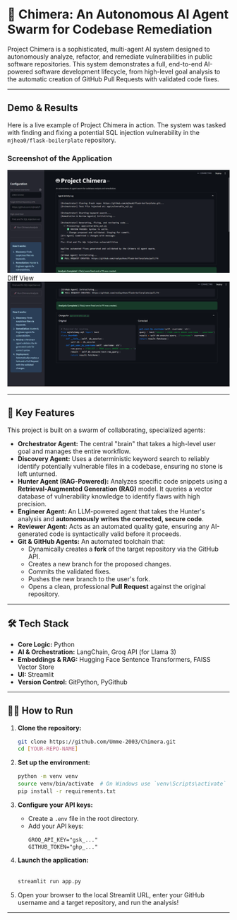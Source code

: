 # 🤖 Chimera: An Autonomous AI Agent Swarm for Codebase Remediation

Project Chimera is a sophisticated, multi-agent AI system designed to autonomously analyze, refactor, and remediate vulnerabilities in public software repositories. This system demonstrates a full, end-to-end AI-powered software development lifecycle, from high-level goal analysis to the automatic creation of GitHub Pull Requests with validated code fixes.

---

##  Demo & Results

Here is a live example of Project Chimera in action. The system was tasked with finding and fixing a potential SQL injection vulnerability in the `mjhea0/flask-boilerplate` repository.

### Screenshot of the Application
![Chimera UI](chimera1.png)
Diff View
![Chimera UI](chimera2.png)


---

## 🚀 Key Features

This project is built on a swarm of collaborating, specialized agents:

*   **Orchestrator Agent:** The central "brain" that takes a high-level user goal and manages the entire workflow.
*   **Discovery Agent:** Uses a deterministic keyword search to reliably identify potentially vulnerable files in a codebase, ensuring no stone is left unturned.
*   **Hunter Agent (RAG-Powered):** Analyzes specific code snippets using a **Retrieval-Augmented Generation (RAG)** model. It queries a vector database of vulnerability knowledge to identify flaws with high precision.
*   **Engineer Agent:** An LLM-powered agent that takes the Hunter's analysis and **autonomously writes the corrected, secure code**.
*   **Reviewer Agent:** Acts as an automated quality gate, ensuring any AI-generated code is syntactically valid before it proceeds.
*   **Git & GitHub Agents:** An automated toolchain that:
    *   Dynamically creates a **fork** of the target repository via the GitHub API.
    *   Creates a new branch for the proposed changes.
    *   Commits the validated fixes.
    *   Pushes the new branch to the user's fork.
    *   Opens a clean, professional **Pull Request** against the original repository.

---

## 🛠️ Tech Stack

*   **Core Logic:** Python
*   **AI & Orchestration:** LangChain, Groq API (for Llama 3)
*   **Embeddings & RAG:** Hugging Face Sentence Transformers, FAISS Vector Store
*   **UI:** Streamlit
*   **Version Control:** GitPython, PyGithub

---

## 🏃‍♀️ How to Run

1.  **Clone the repository:**
    ```bash
    git clone https://github.com/Umme-2003/Chimera.git
    cd [YOUR-REPO-NAME]
    ```

2.  **Set up the environment:**
    ```bash
    python -m venv venv
    source venv/bin/activate  # On Windows use `venv\Scripts\activate`
    pip install -r requirements.txt
    ```

3.  **Configure your API keys:**
    *   Create a `.env` file in the root directory.
    *   Add your API keys:
        ```env
        GROQ_API_KEY="gsk_..."
        GITHUB_TOKEN="ghp_..."
        ```

4.  **Launch the application:**
    ```bash

    streamlit run app.py
    ```
5.  Open your browser to the local Streamlit URL, enter your GitHub username and a target repository, and run the analysis!

---
